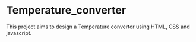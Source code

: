 # Temperature_converter
This project aims to design a Temperature convertor using HTML, CSS and javascript.
